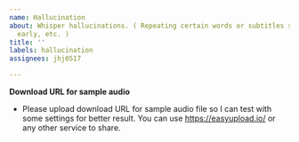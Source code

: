 ```yaml
---
name: Hallucination
about: Whisper hallucinations. ( Repeating certain words or subtitles starting too
  early, etc. )
title: ''
labels: hallucination
assignees: jhj0517

---
```


**Download URL for sample audio**
- Please upload download URL for sample audio file so I can test with some settings for better result. You can use https://easyupload.io/ or any other service to share.
